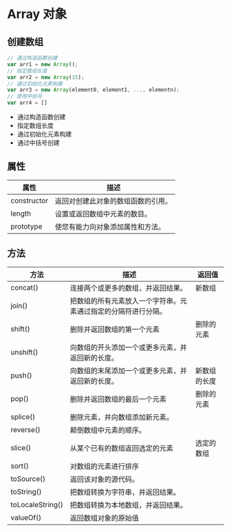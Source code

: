 # Array 对象

## 创建数组

```js
// 通过构造函数创建
var arr1 = new Array();
// 指定数组长度
var arr2 = new Array(15);
// 通过初始化元素构建
var arr3 = new Array(element0, element1, ..., elementn);
// 使用中括号
var arr4 = []
```

- 通过构造函数创建
- 指定数组长度
- 通过初始化元素构建
- 通过中括号创建

## 属性

|     属性     |   	描述
|--------------|------------------
| constructor  | 返回对创建此对象的数组函数的引用。
| length       | 设置或返回数组中元素的数目。
| prototype    | 使您有能力向对象添加属性和方法。

## 方法

|    方法	  |    描述                                                 |  返回值
|-----------|---------------------------------------------------------|------------
| concat()  | 连接两个或更多的数组，并返回结果。                         | 新数组
| join()    | 把数组的所有元素放入一个字符串。元素通过指定的分隔符进行分隔。
| shift()   | 删除并返回数组的第一个元素                                | 删除的元素
| unshift() | 向数组的开头添加一个或更多元素，并返回新的长度。
| push()    | 向数组的末尾添加一个或更多元素，并返回新的长度。            | 新数组的长度
| pop()     | 删除并返回数组的最后一个元素                              | 删除的元素
| splice()  | 删除元素，并向数组添加新元素。
| reverse() | 颠倒数组中元素的顺序。                                   
| slice()   | 从某个已有的数组返回选定的元素                            | 选定的数组
| sort()    | 对数组的元素进行排序
| toSource()| 返回该对象的源代码。
| toString()| 把数组转换为字符串，并返回结果。
| toLocaleString()|	把数组转换为本地数组，并返回结果。
| valueOf() | 返回数组对象的原始值